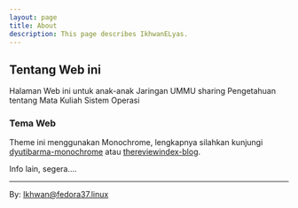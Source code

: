 ```yaml
---
layout: page
title: About
description: This page describes IkhwanELyas.
---
```

<!--
## Numpang Untuk Download Paper dari IEEE 
<pre>
</pre>

	{% include ie-url.html %}

____
-->



## Tentang Web ini

Halaman Web ini untuk anak-anak Jaringan UMMU sharing Pengetahuan tentang Mata Kuliah Sistem Operasi

### Tema Web 

Theme ini menggunakan Monochrome, lengkapnya silahkan kunjungi [dyutibarma-monochrome](https://github.com/dyutibarma/monochrome) atau [thereviewindex-blog](https://github.com/thereviewindex/blog).


<p>
Info lain, segera....

</p>



***
By: Ikhwan@fedora37.linux

